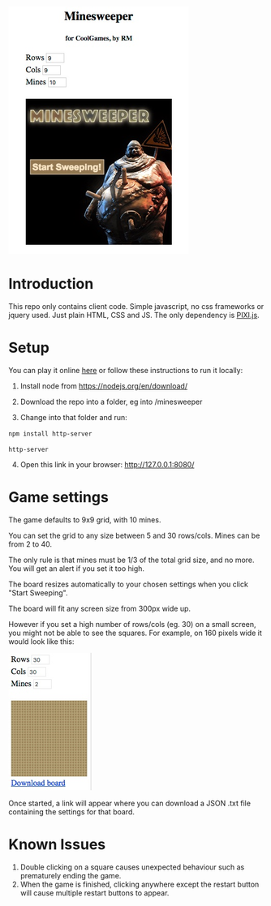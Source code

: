 ![Screenshot](https://github.com/rmcsharry/minesweeper/blob/master/img/screenshots/screenshot.jpg)

# Introduction

This repo only contains client code. Simple javascript, no css frameworks or jquery used. Just plain HTML, CSS and JS.
The only dependency is [PIXI.js](http://www.pixijs.com/).

# Setup
You can play it online [here](https://rmcsharry.github.io/) or follow these instructions to run it locally:

1. Install node from https://nodejs.org/en/download/

2. Download the repo into a folder, eg into /minesweeper

3. Change into that folder and run:

`npm install http-server`

`http-server`

4. Open this link in your browser: http://127.0.0.1:8080/


# Game settings

The game defaults to 9x9 grid, with 10 mines.

You can set the grid to any size between 5 and 30 rows/cols. Mines can be from 2 to 40.

The only rule is that mines must be 1/3 of the total grid size, and no more. You will get an alert if you set it too high.

The board resizes automatically to your chosen settings when you click "Start Sweeping".

The board will fit any screen size from 300px wide up.

However if you set a high number of rows/cols (eg. 30) on a small screen, you might not be able to see the squares. For example, on 160 pixels wide it would look like this:

![small screen](https://github.com/rmcsharry/minesweeper/blob/master/img/screenshots/smallscreen.jpg)

Once started, a link will appear where you can download a JSON .txt file containing the settings for that board.

# Known Issues
1. Double clicking on a square causes unexpected behaviour such as prematurely ending the game.
2. When the game is finished, clicking anywhere except the restart button will cause multiple restart buttons to appear.
